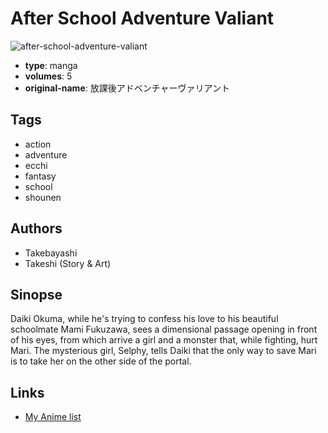 # After School Adventure Valiant

![after-school-adventure-valiant](https://cdn.myanimelist.net/images/manga/2/22163.jpg)

-   **type**: manga
-   **volumes**: 5
-   **original-name**: 放課後アドベンチャーヴァリアント

## Tags

-   action
-   adventure
-   ecchi
-   fantasy
-   school
-   shounen

## Authors

-   Takebayashi
-   Takeshi (Story & Art)

## Sinopse

Daiki Okuma, while he's trying to confess his love to his beautiful schoolmate Mami Fukuzawa, sees a dimensional passage opening in front of his eyes, from which arrive a girl and a monster that, while fighting, hurt Mari.
The mysterious girl, Selphy, tells Daiki that the only way to save Mari is to take her on the other side of the portal.

## Links

-   [My Anime list](https://myanimelist.net/manga/15252/After_School_Adventure_Valiant)
